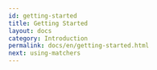 ```yaml
---
id: getting-started
title: Getting Started
layout: docs
category: Introduction
permalink: docs/en/getting-started.html
next: using-matchers
---
```


